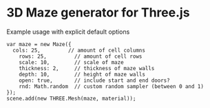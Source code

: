 # 3D Maze generator for Three.js

Example usage with explicit default options

    var maze = new Maze({
      cols: 25,         // amount of cell columns
	    rows: 25,         // amount of cell rows
	    scale: 10,        // scale of maze
	    thickness: 2,     // thickness of maze walls
	    depth: 10,        // height of maze walls
	    open: true,       // include start and end doors?
	    rnd: Math.random  // custom random sampler (between 0 and 1)
    });
    scene.add(new THREE.Mesh(maze, material));
